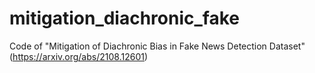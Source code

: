 # mitigation_diachronic_fake


Code of "Mitigation of Diachronic Bias in Fake News Detection Dataset" (https://arxiv.org/abs/2108.12601)